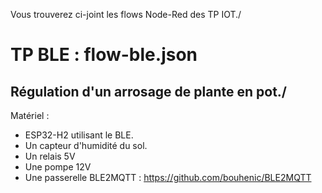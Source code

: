 Vous trouverez ci-joint les flows Node-Red des TP IOT./

# TP BLE : flow-ble.json
## Régulation d'un arrosage de plante en pot./
Matériel :
- ESP32-H2 utilisant le BLE.
- Un capteur d'humidité du sol.
- Un relais 5V
- Une pompe 12V
- Une passerelle BLE2MQTT : https://github.com/bouhenic/BLE2MQTT
